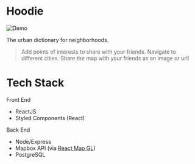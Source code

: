 # Hoodie
![Demo](https://i.imgur.com/IiqAVsF.gif)

The urban dictionary for neighborhoods. 
> Add points of interests to share with your friends.
> Navigate to different cities.
> Share the map with your friends as an image or url!

# Tech Stack
Front End
- ReactJS
- Styled Components (React)

Back End
- Node/Express
- Mapbox API (via [React Map GL](https://github.com/uber/react-map-gl))
- PostgreSQL
